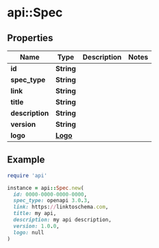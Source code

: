 # api::Spec

## Properties

| Name | Type | Description | Notes |
| ---- | ---- | ----------- | ----- |
| **id** | **String** |  |  |
| **spec_type** | **String** |  |  |
| **link** | **String** |  |  |
| **title** | **String** |  |  |
| **description** | **String** |  |  |
| **version** | **String** |  |  |
| **logo** | [**Logo**](Logo.md) |  |  |

## Example

```ruby
require 'api'

instance = api::Spec.new(
  id: 0000-0000-0000-0000,
  spec_type: openapi 3.0.3,
  link: https://linktoschema.com,
  title: my api,
  description: my api description,
  version: 1.0.0,
  logo: null
)
```


